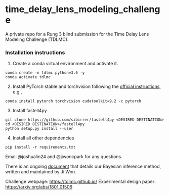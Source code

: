 # time_delay_lens_modeling_challenge

A private repo for a Rung 3 blind submission for the Time Delay Lens Modeling Challenge (TDLMC).

### Installation instructions

1. Create a conda virtual environment and activate it.
```shell
conda create -n tdlmc python=3.6 -y
conda activate tdlmc
```

2. Install PyTorch stable and torchvision following the [official instructions](https://pytorch.org/), e.g.,
```shell
conda install pytorch torchvision cudatoolkit=9.2 -c pytorch
```

3. Install fastell4py
```shell
git clone https://github.com/sibirrer/fastell4py <DESIRED DESTINATION>
cd <DESIRED DESTINATION>/fastell4py
python setup.py install --user
```

4. Install all other dependencies
```shell
pip install -r requirements.txt
```

Email @joshualin24 and @jiwoncpark for any questions.

There is an ongoing [document](https://www.overleaf.com/read/pswdqwttjbjr) that details our Bayesian inference method, written and maintained by Ji Won.

Challenge webpage: https://tdlmc.github.io/
Experimental design paper: https://arxiv.org/abs/1801.01506